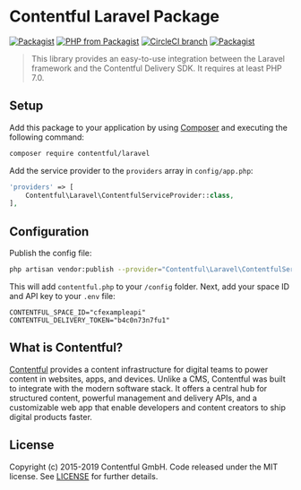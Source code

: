 # Contentful Laravel Package

[![Packagist](https://img.shields.io/packagist/v/contentful/laravel.svg?style=for-the-badge)](https://packagist.org/packages/contentful/laravel)
[![PHP from Packagist](https://img.shields.io/packagist/php-v/contentful/laravel.svg?style=for-the-badge)](https://packagist.org/packages/contentful/laravel)
[![CircleCI branch](https://img.shields.io/circleci/project/github/contentful/contentful-laravel/master.svg?style=for-the-badge)](https://circleci.com/gh/contentful/contentful-laravel)
[![Packagist](https://img.shields.io/github/license/contentful/contentful-laravel.svg?style=for-the-badge)](https://packagist.org/packages/contentful/laravel)

> This library provides an easy-to-use integration between the Laravel framework and the Contentful Delivery SDK. It requires at least PHP 7.0.

## Setup

Add this package to your application by using [Composer](https://getcomposer.org/) and executing the following command:

``` bash
composer require contentful/laravel
```

Add the service provider to the `providers` array in `config/app.php`:

``` php
'providers' => [
    Contentful\Laravel\ContentfulServiceProvider::class,
],
```

## Configuration

Publish the config file:

``` sh
php artisan vendor:publish --provider="Contentful\Laravel\ContentfulServiceProvider"
```

This will add `contentful.php` to your `/config` folder. Next, add your space ID and API key to your `.env` file:

    CONTENTFUL_SPACE_ID="cfexampleapi"
    CONTENTFUL_DELIVERY_TOKEN="b4c0n73n7fu1"

## What is Contentful?

[Contentful](https://www.contentful.com) provides a content infrastructure for digital teams to power content in websites, apps, and devices. Unlike a CMS, Contentful was built to integrate with the modern software stack. It offers a central hub for structured content, powerful management and delivery APIs, and a customizable web app that enable developers and content creators to ship digital products faster.

## License

Copyright (c) 2015-2019 Contentful GmbH. Code released under the MIT license. See [LICENSE](LICENSE) for further details.
